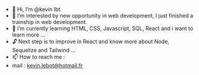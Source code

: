 - 👋 Hi, I’m @kevin lbt
- 👀 I’m interested by new opportunity in web development, I just finished a trainship in web development.
- 🌱 I’m currently learning HTML, CSS, Javascript, SQL, React and i want to learn more ...
- :unlock: Next step is to improve in React and know more about Node, Sequelize and Tailwind ...
- 📫 How to reach me : 
- mail : kevin.lebot@hotmail.fr

<!---
kevinlbt/kevinlbt is a ✨ special ✨ repository because its `README.md` (this file) appears on your GitHub profile.
You can click the Preview link to take a look at your changes.
--->
